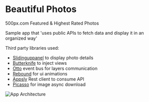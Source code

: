 Beautiful Photos
=============
500px.com Featured & Highest Rated Photos

Sample app that 'uses public APIs to fetch data and display it in an organized way'

Third party libraries used:
  * [Slidinguppanel][2] to display photo details
  * [Butterknife][3] to inject views
  * [Otto][4] event bus for layers communication
  * [Rebound][5] for ui animations
  * [Appsly][6] Rest client to consume API
  * [Picasso][7] for image async download

![App Architecture][1]


[1]: http://raw.github.com/lgvalle/Beautiful-Photos/master/screenshots/app_diagram.png
[2]: https://github.com/umano/AndroidSlidingUpPanel
[3]: https://github.com/JakeWharton/butterknife
[4]: https://github.com/square/otto
[5]: https://github.com/facebook/rebound
[6]: https://github.com/47deg/appsly-android-rest
[7]: https://github.com/square/picasso
